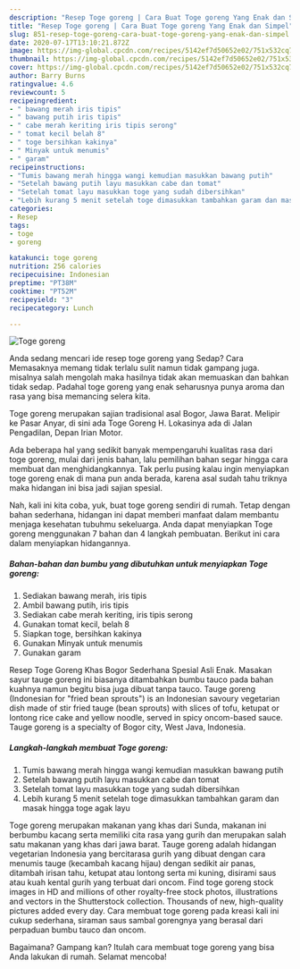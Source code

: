 ```yaml
---
description: "Resep Toge goreng | Cara Buat Toge goreng Yang Enak dan Simpel"
title: "Resep Toge goreng | Cara Buat Toge goreng Yang Enak dan Simpel"
slug: 851-resep-toge-goreng-cara-buat-toge-goreng-yang-enak-dan-simpel
date: 2020-07-17T13:10:21.872Z
image: https://img-global.cpcdn.com/recipes/5142ef7d50652e02/751x532cq70/toge-goreng-foto-resep-utama.jpg
thumbnail: https://img-global.cpcdn.com/recipes/5142ef7d50652e02/751x532cq70/toge-goreng-foto-resep-utama.jpg
cover: https://img-global.cpcdn.com/recipes/5142ef7d50652e02/751x532cq70/toge-goreng-foto-resep-utama.jpg
author: Barry Burns
ratingvalue: 4.6
reviewcount: 5
recipeingredient:
- " bawang merah iris tipis"
- " bawang putih iris tipis"
- " cabe merah keriting iris tipis serong"
- " tomat kecil belah 8"
- " toge bersihkan kakinya"
- " Minyak untuk menumis"
- " garam"
recipeinstructions:
- "Tumis bawang merah hingga wangi kemudian masukkan bawang putih"
- "Setelah bawang putih layu masukkan cabe dan tomat"
- "Setelah tomat layu masukkan toge yang sudah dibersihkan"
- "Lebih kurang 5 menit setelah toge dimasukkan tambahkan garam dan masak hingga toge agak layu"
categories:
- Resep
tags:
- toge
- goreng

katakunci: toge goreng 
nutrition: 256 calories
recipecuisine: Indonesian
preptime: "PT38M"
cooktime: "PT52M"
recipeyield: "3"
recipecategory: Lunch

---
```



![Toge goreng](https://img-global.cpcdn.com/recipes/5142ef7d50652e02/751x532cq70/toge-goreng-foto-resep-utama.jpg)

Anda sedang mencari ide resep toge goreng yang Sedap? Cara Memasaknya memang tidak terlalu sulit namun tidak gampang juga. misalnya salah mengolah maka hasilnya tidak akan memuaskan dan bahkan tidak sedap. Padahal toge goreng yang enak seharusnya punya aroma dan rasa yang bisa memancing selera kita.

Toge goreng merupakan sajian tradisional asal Bogor, Jawa Barat. Melipir ke Pasar Anyar, di sini ada Toge Goreng H. Lokasinya ada di Jalan Pengadilan, Depan Irian Motor.

Ada beberapa hal yang sedikit banyak mempengaruhi kualitas rasa dari toge goreng, mulai dari jenis bahan, lalu pemilihan bahan segar hingga cara membuat dan menghidangkannya. Tak perlu pusing kalau ingin menyiapkan toge goreng enak di mana pun anda berada, karena asal sudah tahu triknya maka hidangan ini bisa jadi sajian spesial.


Nah, kali ini kita coba, yuk, buat toge goreng sendiri di rumah. Tetap dengan bahan sederhana, hidangan ini dapat memberi manfaat dalam membantu menjaga kesehatan tubuhmu sekeluarga. Anda dapat menyiapkan Toge goreng menggunakan 7 bahan dan 4 langkah pembuatan. Berikut ini cara dalam menyiapkan hidangannya.

<!--inarticleads1-->

##### Bahan-bahan dan bumbu yang dibutuhkan untuk menyiapkan Toge goreng:

1. Sediakan  bawang merah, iris tipis
1. Ambil  bawang putih, iris tipis
1. Sediakan  cabe merah keriting, iris tipis serong
1. Gunakan  tomat kecil, belah 8
1. Siapkan  toge, bersihkan kakinya
1. Gunakan  Minyak untuk menumis
1. Gunakan  garam


Resep Toge Goreng Khas Bogor Sederhana Spesial Asli Enak. Masakan sayur tauge goreng ini biasanya ditambahkan bumbu tauco pada bahan kuahnya namun begitu bisa juga dibuat tanpa tauco. Tauge goreng (Indonesian for &#34;fried bean sprouts&#34;) is an Indonesian savoury vegetarian dish made of stir fried tauge (bean sprouts) with slices of tofu, ketupat or lontong rice cake and yellow noodle, served in spicy oncom-based sauce. Tauge goreng is a specialty of Bogor city, West Java, Indonesia. 

<!--inarticleads2-->

##### Langkah-langkah membuat Toge goreng:

1. Tumis bawang merah hingga wangi kemudian masukkan bawang putih
1. Setelah bawang putih layu masukkan cabe dan tomat
1. Setelah tomat layu masukkan toge yang sudah dibersihkan
1. Lebih kurang 5 menit setelah toge dimasukkan tambahkan garam dan masak hingga toge agak layu


Toge goreng merupakan makanan yang khas dari Sunda, makanan ini berbumbu kacang serta memiliki cita rasa yang gurih dan merupakan salah satu makanan yang khas dari jawa barat. Tauge goreng adalah hidangan vegetarian Indonesia yang bercitarasa gurih yang dibuat dengan cara menumis tauge (kecambah kacang hijau) dengan sedikit air panas, ditambah irisan tahu, ketupat atau lontong serta mi kuning, disirami saus atau kuah kental gurih yang terbuat dari oncom. Find toge goreng stock images in HD and millions of other royalty-free stock photos, illustrations and vectors in the Shutterstock collection. Thousands of new, high-quality pictures added every day. Cara membuat toge goreng pada kreasi kali ini cukup sederhana, siraman saus sambal gorengnya yang berasal dari perpaduan bumbu tauco dan oncom. 

Bagaimana? Gampang kan? Itulah cara membuat toge goreng yang bisa Anda lakukan di rumah. Selamat mencoba!
